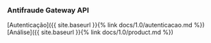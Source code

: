 ### Antifraude Gateway API

[Autenticação]({{ site.baseurl }}{% link docs/1.0/autenticacao.md %})  
[Análise]({{ site.baseurl }}{% link docs/1.0/product.md %}) 